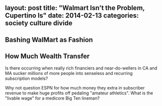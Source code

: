 layout: post
title:  "Walmart Isn't the Problem, Cupertino Is"
date:   2014-02-13
categories: society culture divide
---

## Bashing WalMart as Fashion

## How Much Wealth Transfer

Is there occurring when really rich financiers and near-do-wellers in CA and MA sucker millions of more people into senseless and recurring subscription models? 

Why not question ESPN for how much money they extra in subscriber revenue to make huge profits off pedaling "amateur athletics". What is the "livable wage" for a medicore Big Ten lineman?

